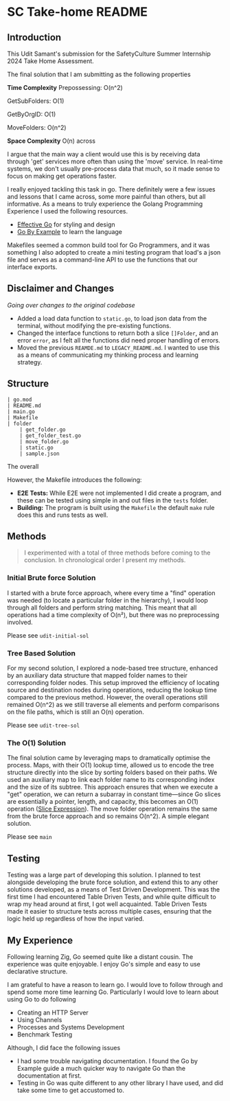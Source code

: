 # SC Take-home README

## Introduction
This Udit Samant's submission for the SafetyCulture Summer Internship 2024 Take Home Assessment.

The final solution that I am submitting as the following properties

**Time Complexity**
Prepossessing: O(n^2)

GetSubFolders: O(1)

GetByOrgID: O(1)

MoveFolders: O(n^2)

**Space Complexity**
O(n) across

I argue that the main way a client would use this is by receiving data through 'get' services more often than using the 'move' service. In real-time systems, we don't usually pre-process data that much, so it made sense to focus on making get operations faster.

I really enjoyed tackling this task in go. There definitely were a few issues and lessons that I came across, some more painful than others, but all informative. As a means to truly experience the Golang Programming Experience I used the following resources.

- [Effective Go](https://go.dev/doc/effective_go) for styling and design
- [Go By Example](https://gobyexample.com) to learn the language

Makefiles seemed a common build tool for Go Programmers, and it was something I also adopted to create a mini testing program that load's a json file and serves as a command-line API to use the functions that our interface exports.

## Disclaimer and Changes
_Going over changes to the original codebase_

- Added a load data function to `static.go`, to load json data from the terminal, without modifying the pre-existing functions.
- Changed the interface functions to return both a slice `[]Folder`, and an error `error`, as I felt all the functions did need proper handling of errors.
- Moved the previous `REAMDE.md` to `LEGACY_README.md`. I wanted to use this as a means of communicating my thinking process and learning strategy.

## Structure
```
| go.mod
| README.md
| main.go
| Makefile
| folder
    | get_folder.go
    | get_folder_test.go
    | move_folder.go
    | static.go
    | sample.json
```

The overall

However, the Makefile introduces the following:
- **E2E Tests:** While E2E were not implemented I did create a program, and these can be tested using simple in and out files in the `tests` folder.
- **Building:** The program is built using the `Makefile` the default `make` rule does this and runs tests as well.

## Methods
> I experimented with a total of three methods before coming to the conclusion. In chronological order I present my methods.

### Initial Brute force Solution
I started with a brute force approach, where every time a "find" operation was needed (to locate a particular folder in the hierarchy), I would loop through all folders and perform string matching. This meant that all operations had a time complexity of O(n²), but there was no preprocessing involved.

Please see `udit-initial-sol`

### Tree Based Solution
For my second solution, I explored a node-based tree structure, enhanced by an auxiliary data structure that mapped folder names to their corresponding folder nodes. This setup improved the efficiency of locating source and destination nodes during operations, reducing the lookup time compared to the previous method. However, the overall operations still remained O(n^2) as we still traverse all elements and perform comparisons on the file paths, which is still an O(n) operation.

Please see `udit-tree-sol`

### The O(1) Solution

The final solution came by leveraging maps to dramatically optimise the process. Maps, with their O(1) lookup time, allowed us to encode the tree structure directly into the slice by sorting folders based on their paths. We used an auxiliary map to link each folder name to its corresponding index and the size of its subtree. This approach ensures that when we execute a "get" operation, we can return a subarray in constant time—since Go slices are essentially a pointer, length, and capacity, this becomes an O(1) operation ([Slice Expression](https://go.dev/ref/spec#Slice_expressions)). The move folder operation remains the same from the brute force approach and so remains O(n^2). A simple elegant solution.

Please see `main`

## Testing
Testing was a large part of developing this solution. I planned to test alongside developing the brute force solution, and extend this to any other solutions developed, as a means of Test Driven Development. This was the first time I had encountered Table Driven Tests, and while quite difficult to wrap my head around at first, I got well acquainted. Table Driven Tests made it easier to structure tests across multiple cases, ensuring that the logic held up regardless of how the input varied.

## My Experience
Following learning Zig, Go seemed quite like a distant cousin. The experience was quite enjoyable. I enjoy Go's simple and easy to use declarative structure.

I am grateful to have a reason to learn go. I would love to follow through and spend some more time learning Go. Particularly I would love to learn about using Go to do following
- Creating an HTTP Server
- Using Channels
- Processes and Systems Development
- Benchmark Testing

Although, I did face the following issues
- I had some trouble navigating documentation. I found the Go by Example guide a much quicker way to navigate Go than the documentation at first.
- Testing in Go was quite different to any other library I have used, and did take some time to get accustomed to.
